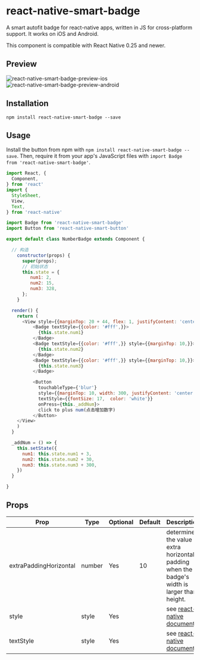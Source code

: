# react-native-smart-badge
A smart autofit badge for react-native apps, written in JS for cross-platform support.
It works on iOS and Android.

This component is compatible with React Native 0.25 and newer.

## Preview

![react-native-smart-badge-preview-ios][1]
![react-native-smart-badge-preview-android][4]

## Installation

```
npm install react-native-smart-badge --save
```

## Usage

Install the button from npm with `npm install react-native-smart-badge --save`.
Then, require it from your app's JavaScript files with `import Badge from 'react-native-smart-badge'`.

```js
import React, {
  Component,
} from 'react'
import {
  StyleSheet,
  View,
  Text,
} from 'react-native'

import Badge from 'react-native-smart-badge'
import Button from 'react-native-smart-button'

export default class NumberBadge extends Component {

  // 构造
    constructor(props) {
      super(props);
      // 初始状态
      this.state = {
         num1: 2,
         num2: 15,
         num3: 328,
      };
    }

  render() {
    return (
      <View style={{marginTop: 20 + 44, flex: 1, justifyContent: 'center', alignItems: 'center', }}>
          <Badge textStyle={{color: '#fff',}}>
            {this.state.num1}
          </Badge>
          <Badge textStyle={{color: '#fff',}} style={{marginTop: 10,}}>
            {this.state.num2}
          </Badge>
          <Badge textStyle={{color: '#fff',}} style={{marginTop: 10,}}>
            {this.state.num3}
          </Badge>

          <Button
            touchableType={'blur'}
            style={{marginTop: 10, width: 300, justifyContent: 'center', height: 40, backgroundColor: '#00AAEF', borderRadius: 3, borderWidth: StyleSheet.hairlineWidth, borderColor: '#00AAEF', justifyContent: 'center',}}
            textStyle={{fontSize: 17,  color: 'white'}}
            onPress={this._addNum}>
            click to plus num(点击增加数字)
          </Button>
    </View>
    )
  }

  _addNum = () => {
    this.setState({
      num1: this.state.num1 + 3,
      num2: this.state.num2 + 30,
      num3: this.state.num3 + 300,
    })
  }

}
```

## Props

Prop                   | Type   | Optional | Default   | Description
---------------------- | ------ | -------- | --------- | -----------
extraPaddingHorizontal | number | Yes      | 10        | determines the value of extra horizontal padding when the badge's width is larger than height.
style                  | style  | Yes      |           | see [react-native documents][2]
textStyle              | style  | Yes      |           | see [react-native documents][3]

[1]: http://cyqresig.github.io/img/react-native-smart-badge-preview-ios-v1.0.7.gif
[2]: https://facebook.github.io/react-native/docs/style.html
[3]: https://facebook.github.io/react-native/docs/text.html#style
[4]: http://cyqresig.github.io/img/react-native-smart-badge-preview-android-v1.0.7.gif

